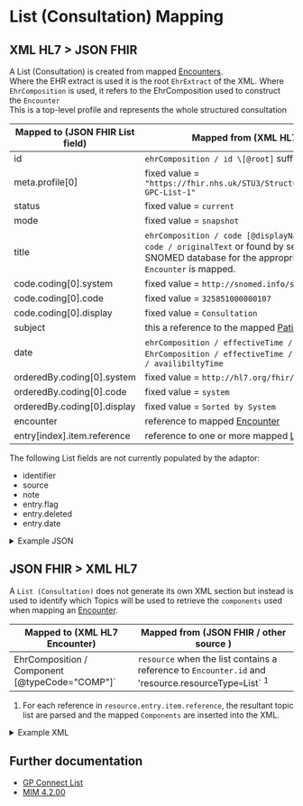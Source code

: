 # List (Consultation) Mapping

## XML HL7 > JSON FHIR

A List (Consultation) is created from mapped [Encounters](../encounters/README.md).</br>
Where the EHR extract is used it is the root `EhrExtract` of the XML.
Where `EhrComposition` is used, it refers to the EhrComposition used to construct the `Encounter`  
This is a top-level profile and represents the whole structured consultation

| Mapped to (JSON FHIR List field) | Mapped from (XML HL7 / other source)                                                                                                                                                            |
|----------------------------------|-------------------------------------------------------------------------------------------------------------------------------------------------------------------------------------------------|
| id                               | `ehrComposition / id \[@root]` suffixed with `-CONS`                                                                                                                                            |
| meta.profile\[0]                 | fixed value = `"https://fhir.nhs.uk/STU3/StructureDefinition/CareConnect-GPC-List-1"`                                                                                                           |
| status                           | fixed value = `current`                                                                                                                                                                         |
| mode                             | fixed value = `snapshot`                                                                                                                                                                        |
| title                            | `ehrComposition / code [@displayName]` or `ehrComposition / code / originalText` or found by searching the adaptors SNOMED database for the appropriate description when `Encounter` is mapped. |
| code.coding\[0].system           | fixed value = `http://snomed.info/sct`                                                                                                                                                          |
| code.coding\[0].code             | fixed value = `325851000000107`                                                                                                                                                                 |
| code.coding\[0].display          | fixed value = `Consultation`                                                                                                                                                                    |
| subject                          | this a reference to the mapped [Patient](../patient/README.md) from the `encounter`                                                                                                             |
| date                             | `ehrComposition / effectiveTime / center` or else `EhrComposition / effectiveTime / low` or else `ehrComposition / availibiltyTime`                                                             |
| orderedBy.coding\[0].system      | fixed value = `http://hl7.org/fhir/list-order`                                                                                                                                                  |
| orderedBy.coding\[0].code        | fixed value = `system`                                                                                                                                                                          |
| orderedBy.coding\[0].display     | fixed value = `Sorted by System`                                                                                                                                                                |
| encounter                        | reference to mapped [Encounter](../practioners/README.md)                                                                                                                                       |
| entry[index].item.reference      | reference to one or more mapped [List (Topic)](./LIST_TOPIC_README.md)                                                                                                                          |

The following List fields are not currently populated by the adaptor:
- identifier
- source
- note
- entry.flag
- entry.deleted
- entry.date


<details>
    <summary>Example JSON</summary>

```
{
    "resource": {
        "resourceType": "List",
        "id": "1E8A8448-A0C1-11ED-808B-AC162D1F16F0-CONS",
        "meta": {
            "profile": [
                "https://fhir.nhs.uk/STU3/StructureDefinition/CareConnect-GPC-List-1"
            ]
        },
        "status": "current",
        "mode": "snapshot",
        "title": "Surgery Consultation Note",
        "code": {
            "coding": [
                {
                    "system": "http://snomed.info/sct",
                    "code": "325851000000107",
                    "display": "Consultation"
                }
            ]
        },
        "subject": {
            "reference": "Patient/14013417-5eb8-4fb2-9916-4c1621e2533b"
        },
        "encounter": {
            "reference": "Encounter/1E8A8448-A0C1-11ED-808B-AC162D1F16F0"
        },
        "date": "2010-12-16",
        "orderedBy": {
            "coding": [
                {
                    "system": "http://hl7.org/fhir/list-order",
                    "code": "system",
                    "display": "Sorted by System"
                }
            ]
        },
        "entry": [
            {
                "item": {
                    "reference": "List/5a8d2ec6-807d-4db5-b6c0-a757bbfb5372"
                }
            }
        ]
    }
}
```
</details>

## JSON FHIR > XML HL7

A `List (Consultation)` does not generate its own XML section but instead is used to identify which Topics will be used to retrieve the `components` used when mapping an [Encounter](../encounters/README.md).</br> 

| Mapped to (XML HL7 Encounter)                   | Mapped from (JSON FHIR / other source )                                                                           |
|-------------------------------------------------|-------------------------------------------------------------------------------------------------------------------|
| EhrComposition / Component [@typeCode="COMP"]`  | `resource` when the list contains a reference to `Encounter.id` and 'resource.resourceType` = `List` <sup>1</sup> |

1.  For each reference in `resource.entry.item.reference`, the resultant topic list are parsed and the mapped `Components` are inserted into the XML.

<details><summary>Example XML</summary>

```
<component typeCode="COMP">
    <ehrComposition classCode="COMPOSITION" moodCode="EVN">
        <id root="46DDDE45-9CA1-485A-9789-2C342D33CEE3" />
        <code code="109341000000100" displayName="GP to GP communication transaction"
            codeSystem="2.16.840.1.113883.2.1.3.2.4.15" />
        <statusCode code="COMPLETE" />
        <effectiveTime>
            <center value="20100119" />
        </effectiveTime>
        <availabilityTime value="20100119113634" />
        <author typeCode="AUT" contextControlCode="OP">
            <time value="20100119113634" />
            <agentRef classCode="AGNT">
                <id root="686B63E5-EB8B-4353-8FF2-8387EFB38839" />
            </agentRef>
        </author>
        <Participant2 typeCode="PRF" contextControlCode="OP">
            <agentRef classCode="AGNT">
                <id root="686B63E5-EB8B-4353-8FF2-8387EFB38839" />
            </agentRef>
        </Participant2>
        {{Retrieved Components are added here}}
    </ehrComposition>
</component>
```
</details>

## Further documentation

- [GP Connect List](https://developer.nhs.uk/apis/gpconnect-1-6-0/accessrecord_structured_development_list_consultation.html#list-consultation)
- [MIM 4.2.00](https://data.developer.nhs.uk/dms/mim/4.2.00/Index.htm) 
